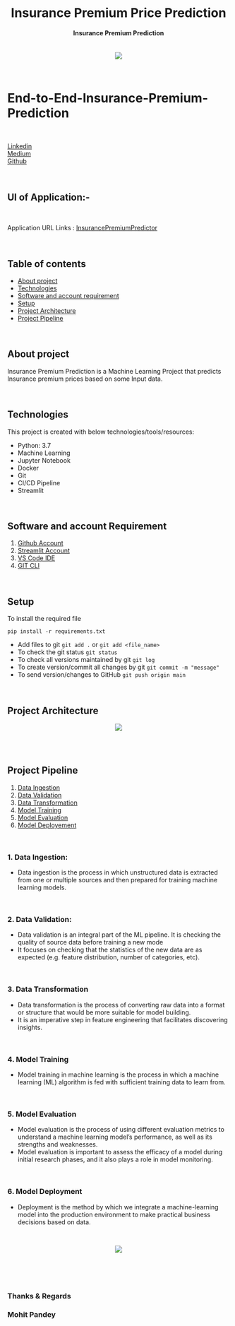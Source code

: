 <!-- this is my intership project



AWS :- https://gutfrbn3im.us-east-1.awsapprunner.com/ 
This is the url for project deploy on the AWS cloud platfrom





MLFLOW_TRACKING_URI=https://dagshub.com/mohitpy6371/Insurance_Premium_Prediction.mlflow \
MLFLOW_TRACKING_USERNAME=mohitpy6371 \
MLFLOW_TRACKING_PASSWORD=c3745b5a8c06e72763498715f87126a7f19d8e7f \
python script.py

Insurance Premium Prediction -->
<h1 align="center">Insurance Premium Price Prediction</h1>

<div align= "center">
  <h4>Insurance Premium Prediction</h4><br>
  <img src="https://github.com/SahilChachra/Medical-Cost-Prediction/blob/master/sampleImages/doc.gif">
</div>

&nbsp;&nbsp;&nbsp;&nbsp;&nbsp;&nbsp;&nbsp;&nbsp;&nbsp;&nbsp;&nbsp;&nbsp;&nbsp;&nbsp;&nbsp;&nbsp;&nbsp;&nbsp;&nbsp;&nbsp;&nbsp;&nbsp;&nbsp;&nbsp;&nbsp;&nbsp;&nbsp;&nbsp;&nbsp;&nbsp;&nbsp;&nbsp;&nbsp;&nbsp;&nbsp;


# End-to-End-Insurance-Premium-Prediction

<br>

[Linkedin](https://www.linkedin.com/in/ambarish-224/) <br>
[Medium](https://medium.com/@Ambarish_224) <br>
[Github](https://github.com/Ambarish-224) <br>

<br>


## UI of Application:-

<br>

Application URL Links : [InsurancePremiumPredictor](https://ambarish-224-insurance-prediction-project.streamlit.app/)

<br>

## Table of contents
* [About project](#about-project)
* [Technologies](#technologies)
* [Software and account requirement](#software-and-account-requirement)
* [Setup](#setup)
* [Project Architecture](#project-architecture)
* [Project Pipeline](#project-pipeline)
<!-- * [License](#license) -->

<br>

## About project
Insurance Premium Prediction is a Machine Learning Project that predicts Insurance premium prices based on some Input data.

<br>

## Technologies
This project is created with below technologies/tools/resources:
* Python: 3.7
* Machine Learning
* Jupyter Notebook
* Docker
* Git
* CI/CD Pipeline
* Streamlit

<br>

## Software and account Requirement
1. [Github Account](https://github.com/)
2. [Streamlit Account](https://streamlit.io/cloud)
3. [VS Code IDE](https://code.visualstudio.com/download)
4. [GIT CLI](https://git-scm.com/downloads)

<br>

## Setup 

To install the required file
```
pip install -r requirements.txt
```

* Add files to git  `git add .` or  `git add <file_name>`    
* To check the git status  `git status`    
* To check all versions maintained by git  `git log`    
* To create version/commit all changes by git  `git commit -m "message"`    
* To send version/changes to GitHub  `git push origin main`    

<br>

## Project Architecture

<p align="center">
  <img src="https://github.com/Ambarish-224/Insurance-Prediction-Project/blob/main/Dataset/Project%20Architecture.drawio.png"/>


<br><br>

## Project Pipeline
1. [Data Ingestion](#1-data-ingestion)
2. [Data Validation](#2-data-validation)
3. [Data Transformation](#3-data-transformation)
4. [Model Training](#4-model-training)
5. [Model Evaluation](#5-model-evaluation)
6. [Model Deployement](#6-model-deployement)

<br>

### 1. Data Ingestion: 
* Data ingestion is the process in which unstructured data is extracted from one or multiple sources and then prepared for training machine learning models.

<br>

### 2. Data Validation:
* Data validation is an integral part of the ML pipeline. It is checking the quality of source data before training a new mode
* It focuses on checking that the statistics of the new data are as expected (e.g. feature distribution, number of categories, etc). 

<br>

### 3. Data Transformation 
* Data transformation is the process of converting raw data into a format or structure that would be more suitable for model building.
* It is an imperative step in feature engineering that facilitates discovering insights.

<br>

### 4. Model Training
* Model training in machine learning is the process in which a machine learning (ML) algorithm is fed with sufficient training data to learn from.

<br>

### 5. Model Evaluation
* Model evaluation is the process of using different evaluation metrics to understand a machine learning model’s performance, as well as its strengths and weaknesses.
* Model evaluation is important to assess the efficacy of a model during initial research phases, and it also plays a role in model monitoring.

<br>

### 6. Model Deployment
* Deployment is the method by which we integrate a machine-learning model into the production environment to make practical business decisions based on data. 

<br>

<p align="center">
  <img src="https://lh5.googleusercontent.com/49NljwFVuPL1zR5z6rrBsLh8fEQBDTLCmG9Z9xScq1sLWdtR89KhtKS702hUDN566WIE42eems8Fb_y0jbb6N7Cv-noJ_W3pt7JDlblCE_0POna1AUAZ6aSNERqPC9nfMFrXL8g"/>
  
  
  <br><br><br>
  ### Thanks & Regards
  ### Mohit Pandey
  


